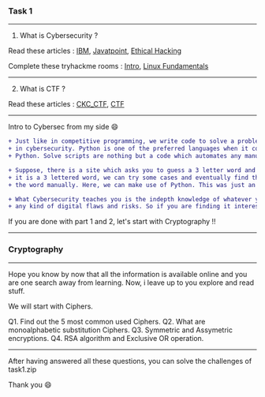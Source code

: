 ### Task 1

---

1. What is Cybersecurity ?

Read these articles : [IBM](https://www.ibm.com/in-en/topics/cybersecurity), [Javatpoint](https://www.javatpoint.com/what-is-cyber-security), [Ethical Hacking](https://github.com/ckc1404/Great-Learning/tree/main/Introduction%20to%20ethical%20hacking)

Complete these tryhackme rooms : [Intro](https://tryhackme.com/room/beginnerpathintro), [Linux Fundamentals](https://tryhackme.com/room/linuxfundamentalspart1)

---

2. What is CTF ?

Read these articles : [CKC_CTF](https://www.linkedin.com/pulse/ctfs-chaitanya-krishna-chauhan/), [CTF](https://dev.to/atan/what-is-ctf-and-how-to-get-started-3f04)

---

Intro to Cybersec from my side 😄

```diff
+ Just like in competitive programming, we write code to solve a problem, we create solve scripts to solve some kind of challenge
+ in cybersecurity. Python is one of the preferred languages when it comes to creating solve scipts. Don't worry if you are new with 
+ Python. Solve scripts are nothing but a code which automates any manual operation or task. 

+ Suppose, there is a site which asks you to guess a 3 letter word and if a letter is correct then it displays green else red. Since,
+ it is a 3 lettered word, we can try some cases and eventually find the word. But what if the length was 1000,\we possibly cannot decode
+ the word manually. Here, we can make use of Python. This was just an example but you noticed, how automation may solve our problems.

+ What Cybersecurity teaches you is the indepth knowledge of whatever you are learning. It equips you with all the skills needed to tackle
+ any kind of digital flaws and risks. So if you are finding it interesting, let's move forward.
```

If you are done with part 1 and 2, let's start with Cryptography !!

---

### Cryptography 

---

Hope you know by now that all the information is available online and you are one search away from learning.
Now, i leave up to you explore and read stuff.

We will start with Ciphers. 

Q1. Find out the 5 most common used Ciphers.
Q2. What are monoalphabetic substitution Ciphers.
Q3. Symmetric and Assymetric encryptions.
Q4. RSA algorithm and Exclusive OR operation.

---

After having answered all these questions, you can solve the challenges of task1.zip

Thank you 😄

